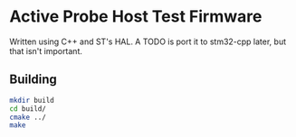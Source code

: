 # Active Probe Host Test Firmware

Written using C++ and ST's HAL. A TODO is port it to stm32-cpp later, but that isn't important.

## Building

```sh
mkdir build
cd build/
cmake ../
make
```